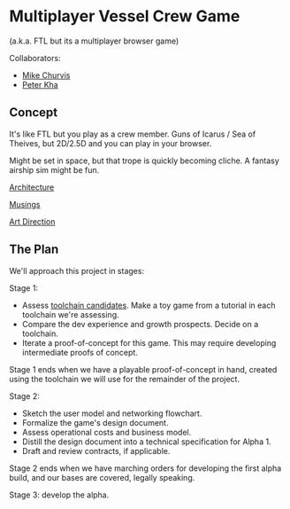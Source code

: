# Multiplayer Vessel Crew Game

(a.k.a. FTL but its a multiplayer browser game)

Collaborators:
- [Mike Churvis](https://mikechurvis.com)
- [Peter Kha](https://github.com/KhaPeterK)

## Concept

It's like FTL but you play as a crew member. Guns of Icarus / Sea of Theives, but 2D/2.5D and you can play in your browser.

Might be set in space, but that trope is quickly becoming cliche. A fantasy airship sim might be fun.

[Architecture](docs/Architecture.md)

[Musings](docs/Musings.md)

[Art Direction](docs/Art%20Direction.md)

## The Plan

We'll approach this project in stages:

Stage 1:
- Assess [toolchain candidates](docs/Toolchain%20Candidates.md). Make a toy game from a tutorial in each toolchain we're assessing. 
- Compare the dev experience and growth prospects. Decide on a toolchain.
- Iterate a proof-of-concept for this game. This may require developing intermediate proofs of concept.

Stage 1 ends when we have a playable proof-of-concept in hand, created using the toolchain we will use for the remainder of the project.

Stage 2:
- Sketch the user model and networking flowchart.
- Formalize the game's design document.
- Assess operational costs and business model.
- Distill the design document into a technical specification for Alpha 1.
- Draft and review contracts, if applicable.

Stage 2 ends when we have marching orders for developing the first alpha build, and our bases are covered, legally speaking.

Stage 3: develop the alpha.